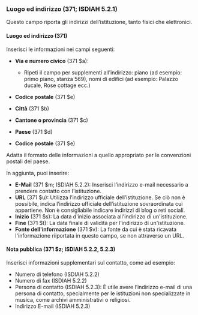 ### Luogo ed indirizzo (371; ISDIAH 5.2.1)
Questo campo riporta gli indirizzi dell’istituzione, tanto fisici che elettronici.

#### Luogo ed indirizzo (371)
Inserisci le informazioni nei campi seguenti:

- **Via e numero civico** (371 $a):

  - Ripeti il campo per supplementi all’indirizzo: piano (ad esempio: primo piano, stanza 569), nomi di edifici (ad esempio: Palazzo ducale, Rose cottage ecc.)
- **Codice postale** (371 $e)
- **Città** (371 $b)
- **Cantone o provincia** (371 $c)
- **Paese** (371 $d)
- **Codice postale** (371 $e)

Adatta il formato delle informazioni a quello appropriato per le convenzioni postali del paese.

In aggiunta, puoi inserire:
- **E-Mail** (371 $m; ISDIAH 5.2.2): Inserisci l’indirizzo e-mail necessario a prendere contatto con l’istituzione.
- **URL** (371 $u): Utilizza l’indirizzo ufficiale dell’istituzione. Se ciò non è possibile, indica l’indirizzo ufficiale dell’istituzione sovraordinata cui appartiene. Non è consigliabile indicare indirizzi di blog o reti sociali.
- **Inizio**  (371 $s): La data d'inizio associata all'indirizzo di un'istituzione.
- **Fine**  (371 $t): La data finale di validità per l'indirizzo di un'istituzione.
- **Fonte dell'informazione**  (371 $v): La fonte da cui è stata ricavata l'informazione riiportata in questo campo, se non attraverso un URL.

#### Nota pubblica (371 $z; ISDIAH 5.2.2, 5.2.3)
Inserisci informazioni supplementari sul contatto, come ad esempio:
- Numero di telefono (ISDIAH 5.2.2)
- Numero di fax (ISDIAH 5.2.2)
- Persona di contatto (ISDIAH 5.2.3): È utile avere l’indirizzo e-mail di una persona di contatto, specialmente per le istituzioni non specializzate in musica, come archivi amministrativi o religiosi.   
- Indirizzo E-mail (ISDIAH 5.2.3)

